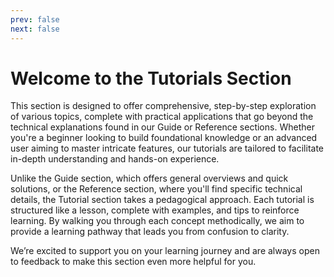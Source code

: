 ```yaml
---
prev: false
next: false
---
```

# Welcome to the Tutorials Section

This section is designed to offer comprehensive, step-by-step exploration of various topics, complete with practical applications that go beyond the technical explanations found in our Guide or Reference sections. Whether you're a beginner looking to build foundational knowledge or an advanced user aiming to master intricate features, our tutorials are tailored to facilitate in-depth understanding and hands-on experience.

Unlike the Guide section, which offers general overviews and quick solutions, or the Reference section, where you'll find specific technical details, the Tutorial section takes a pedagogical approach. Each tutorial is structured like a lesson, complete with examples, and tips to reinforce learning. By walking you through each concept methodically, we aim to provide a learning pathway that leads you from confusion to clarity.

We’re excited to support you on your learning journey and are always open to feedback to make this section even more helpful for you.